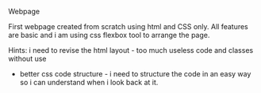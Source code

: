 Webpage 

First webpage created from scratch using html and CSS only.
All features are basic and i am using css flexbox tool to arrange the page. 

Hints: i need to revise the html layout - too much useless code and classes without use
- better css code structure - i need to structure the code in an easy way so i can understand when i look back at it.